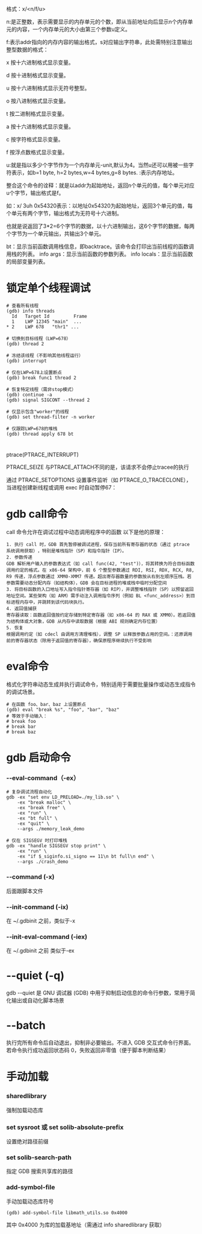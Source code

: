 格式：x/<n/f/u>  <addr>

n:是正整数，表示需要显示的内存单元的个数，即从当前地址向后显示n个内存单元的内容，一个内存单元的大小由第三个参数u定义。

f:表示addr指向的内存内容的输出格式，s对应输出字符串，此处需特别注意输出整型数据的格式：

x 按十六进制格式显示变量。

d 按十进制格式显示变量。

u 按十六进制格式显示无符号整型。

o 按八进制格式显示变量。

t 按二进制格式显示变量。

a 按十六进制格式显示变量。

c 按字符格式显示变量。

f 按浮点数格式显示变量。

u:就是指以多少个字节作为一个内存单元-unit,默认为4。当然u还可以用被一些字符表示，如b=1 byte, h=2 bytes,w=4 bytes,g=8 bytes.
<addr>:表示内存地址。

整合这个命令的诠释：就是以addr为起始地址，返回n个单元的值，每个单元对应u个字节，输出格式是f。

如：x/ 3uh 0x54320表示：以地址0x54320为起始地址，返回3个单元的值，每个单元有两个字节，输出格式为无符号十六进制。

也就是说返回了3*2=6个字节的数据，以十六进制输出，这6个字节的数据，每两个字节为一个单元输出，共输出3个单元。



bt：显示当前函数调用栈信息，即backtrace。该命令会打印出当前线程的函数调用栈的列表。
info args：显示当前函数的参数列表。
info locals：显示当前函数的局部变量列表。

# 锁定单个线程调试
```
# 查看所有线程
(gdb) info threads
  Id   Target Id         Frame 
  1    LWP 12345 "main"  ...
* 2    LWP 678   "thr1" ...

# 切换到目标线程（LWP=678）
(gdb) thread 2

# 冻结该线程（不影响其他线程运行）
(gdb) interrupt
```

```
# 仅在LWP=678上设置断点
(gdb) break func1 thread 2
```

```
# 恢复特定线程（需非stop模式）
(gdb) continue -a
(gdb) signal SIGCONT --thread 2
```

```
# 仅显示包含"worker"的线程
(gdb) set thread-filter -n worker

# 仅跟踪LWP=678的堆栈
(gdb) thread apply 678 bt
```

#
ptrace(PTRACE_INTERRUPT)


 PTRACE_SEIZE
    与PTRACE_ATTACH不同的是，该请求不会停止tracee的执行

通过 PTRACE_SETOPTIONS 设置事件监听（如 PTRACE_O_TRACECLONE），当进程创建新线程或调用 exec 时自动暂停‌67：

# gdb call命令
call‌ 命令允许在调试过程中‌动态调用程序中的函数‌
以下是他的原理：
```
1. 执行 call 时，GDB 首先暂停被调试进程，保存当前所有寄存器的状态（通过 ptrace 系统调用获取）‌，特别是堆栈指针（SP）和指令指针（IP）。
2. 参数传递
GDB 解析用户输入的参数表达式（如 call func(42, "test")），将其转换为符合目标函数调用约定的格式‌。在 x86-64 架构中，前 6 个整型参数通过 RDI, RSI, RDX, RCX, R8, R9 传递，浮点参数通过 XMM0-XMM7 传递。超出寄存器数量的参数按从右到左顺序压栈。若参数需要动态分配内存（如结构体），GDB 会在目标进程的堆或栈中临时分配空间‌
3. 将目标函数的入口地址写入指令指针寄存器（如 RIP），并调整堆栈指针（SP）以预留返回地址空间‌。某些架构（如 ARM）需手动注入调用指令序列（例如 BL <func_address>）到目标进程内存中，并跳转到该代码块执行‌。
4. 返回值捕获
寄存器读取‌：函数返回值按约定存储到特定寄存器（如 x86-64 的 RAX 或 XMM0）。若返回值为结构体或大对象，GDB 从内存中读取数据（根据 ABI 规则确定内存位置）‌
5. 恢复
根据调用约定（如 cdecl 由调用方清理堆栈），调整 SP 以释放参数占用的空间。：还原调用前的寄存器状态（除用于返回值的寄存器），确保原程序继续执行不受影响‌
```


# eval命令
‌格式化字符串动态生成并执行调试命令‌，特别适用于需要‌批量操作‌或‌动态生成指令‌的调试场景。
```shell
# 在函数 foo、bar、baz 上设置断点
(gdb) eval "break %s", "foo", "bar", "baz"
# 等效于手动输入：
# break foo
# break bar
# break baz
```

# gdb 启动命令 
### --eval-command（-ex）
```shell
# 复杂调试流程自动化
gdb -ex "set env LD_PRELOAD=./my_lib.so" \
    -ex "break malloc" \
    -ex "break free" \
    -ex "run" \
    -ex "bt full" \
    -ex "quit" \
    --args ./memory_leak_demo
```
```shell
# 仅在 SIGSEGV 时打印堆栈
gdb -ex "handle SIGSEGV stop print" \
    -ex "run" \
    -ex "if $_siginfo.si_signo == 11\n bt full\n end" \
    --args ./crash_demo

```
### --command (-x) 
后面跟脚本文件

### --init-command	(-ix)
在 ~/.gdbinit 之前，类似于-x

### --init-eval-command	(-iex)
在 ~/.gdbinit 之前	类似于-ex

# --quiet (-q) 
gdb --quiet 是 GNU 调试器 (GDB) 中用于‌抑制启动信息‌的命令行参数，常用于简化输出或自动化脚本场景

# --batch
执行完所有命令后自动退出，‌抑制非必要输出。不进入 GDB 交互式命令行界面‌。若命令执行成功返回状态码 0，失败返回非零值（便于脚本判断结果）‌


# 手动加载
### sharedlibrary 
强制加载动态库
### set sysroot 或 set solib-absolute-prefix
设置绝对路径前缀
### set solib-search-path
指定 GDB 搜索共享库的路径

### add-symbol-file
手动加载动态库符号
```
(gdb) add-symbol-file libmath_utils.so 0x4000
```
其中 0x4000 为库的加载基地址（需通过 info sharedlibrary 获取）‌